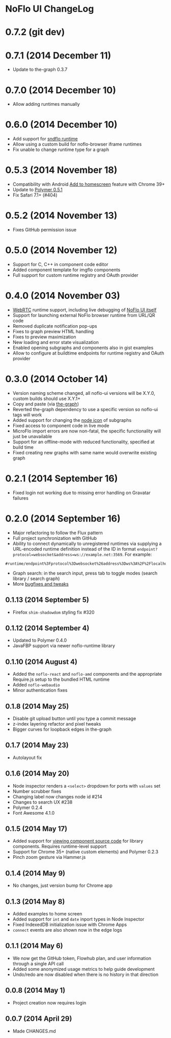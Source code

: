 NoFlo UI ChangeLog
==================

# 0.7.2 (git dev)

# 0.7.1 (2014 December 11)

* Update to the-graph 0.3.7

# 0.7.0 (2014 December 10)

* Allow adding runtimes manually

# 0.6.0 (2014 December 10)

* Add support for [sndflo runtime](http://github.com/jonnor/sndflo)
* Allow using a custom build for noflo-browser iframe runtimes
* Fix unable to change runtime type for a graph

# 0.5.3 (2014 November 18)

* Compatibility with Android [Add to homescreen](https://developer.chrome.com/multidevice/android/installtohomescreen) feature with Chrome 39+
* Update to [Polymer 0.5.1](https://github.com/Polymer/polymer/releases/tag/0.5.1)
* Fix Safari 7.1+ (#404)

# 0.5.2 (2014 November 13)

* Fixes GitHub permission issue

# 0.5.0 (2014 November 12)

* Support for C, C++ in component code editor
* Added component template for imgflo components
* Full support for custom runtime registry and OAuth provider

# 0.4.0 (2014 November 03)

* [WebRTC](http://en.wikipedia.org/wiki/WebRTC) runtime support,
including live debugging of [NoFlo UI itself](https://twitter.com/jononor/status/525093488246149120)
* Support for launching external NoFlo browser runtime from URL/QR code
* Removed duplicate notification pop-ups
* Fixes to graph preview HTML handling
* Fixes to preview maximization
* New loading and error state visualization
* Enabled opening subgraphs and components also in gist examples
* Allow to configure at buildtime endpoints for runtime registry and OAuth provider

# 0.3.0 (2014 October 14)

* Version naming scheme changed, all noflo-ui versions will be X.Y.0, custom builds should use X.Y.1+
* Copy and paste (via [the-graph](https://github.com/the-grid/the-graph/pull/167))
* Reverted the-graph dependency to use a specific version so noflo-ui tags will work
* Added support for changing the [node icon](http://fontawesome.io/icons/) of subgraphs
* Fixed access to component code in live mode
* MicroFlo import errors are now non-fatal, the specific functionality will just be unavailable
* Support for an offline-mode with reduced functionality, specified at build time
* Fixed creating new graphs with same name would overwrite existing graph

# 0.2.1 (2014 September 16)

* Fixed login not working due to missing error handling on Gravatar failures

# 0.2.0 (2014 September 16)

* Major refactoring to follow the Flux pattern
* Full project synchronization with GitHub
* Ability to connect dynamically to unregistered runtimes via supplying a URL-encoded runtime definition instead of the ID in format `endpoint?protocol=websocket&address=ws://example.net:3569`. For example:

```
#runtime/endpoint%3Fprotocol%3Dwebsocket%26address%3Dws%3A%2F%2Flocalhost%3A3570
```
* Graph search: in the search input, press tab to toggle modes (search library / search graph)
* More [bugfixes and tweaks](https://github.com/noflo/noflo-ui/issues?q=milestone%3A0.2.0+is%3Aclosed)

## 0.1.13 (2014 September 5)

* Firefox `shim-shadowdom` styling fix #320

## 0.1.12 (2014 September 4)

* Updated to Polymer 0.4.0
* JavaFBP support via newer noflo-runtime library

## 0.1.10 (2014 August 4)

* Added the `noflo-react` and `noflo-amd` components and the appropriate Require.js setup to the bundled HTML runtime
* Added `noflo-webaudio`
* Minor authentication fixes

## 0.1.8 (2014 May 25)

* Disable git upload button until you type a commit message
* z-index layering refactor and pixel tweaks
* Bigger curves for loopback edges in the-graph

## 0.1.7 (2014 May 23)

* Autolayout fix

## 0.1.6 (2014 May 20)

* Node inspector renders a `<select>` dropdown for ports with `values` set
* Number scrubber fixes
* Changing label now changes node id #214
* Changes to search UX #238
* Polymer 0.2.4
* Font Awesome 4.1.0

## 0.1.5 (2014 May 17)

* Added support for [viewing component source code](https://github.com/noflo/noflo-ui/issues/223) for library components. Requires runtime-level support
* Support for Chrome 35+ (native custom elements) and Polymer 0.2.3 
* Pinch zoom gesture via Hammer.js 

## 0.1.4 (2014 May 9)

* No changes, just version bump for Chrome app

## 0.1.3 (2014 May 8)

* Added examples to home screen
* Added support for `int` and `date` inport types in Node Inspector
* Fixed IndexedDB initialization issue with Chrome Apps
* `connect` events are also shown now in the edge logs

## 0.1.1 (2014 May 6)

* We now get the GitHub token, Flowhub plan, and user information through a single API call
* Added some anonymized usage metrics to help guide development
* Undo/redo are now disabled when there is no history in that direction

## 0.0.8 (2014 May 1)

* Project creation now requires login

## 0.0.7 (2014 April 29)

* Made CHANGES.md
